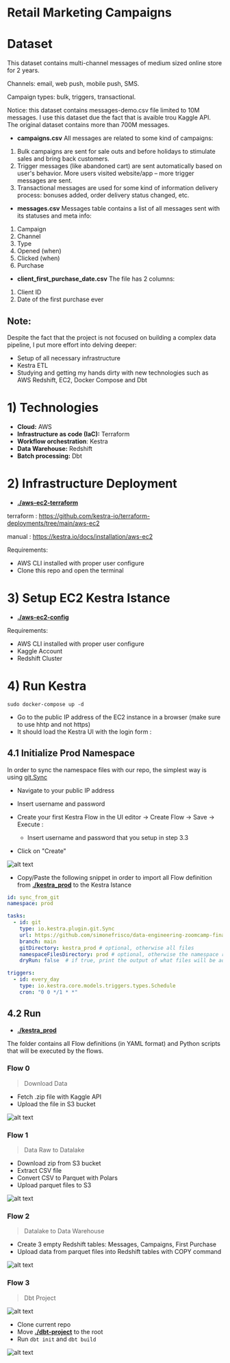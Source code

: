 # Retail Marketing Campaigns

# Dataset

This dataset contains multi-channel messages of medium sized online store for 2 years.

Channels: email, web push, mobile push, SMS.

Campaign types: bulk, triggers, transactional.

Notice: this dataset contains messages-demo.csv file limited to 10M messages. I use this dataset due the fact that is avaible trou Kaggle API. The original dataset contains more than 700M messages.

- **campaigns.csv**
All messages are related to some kind of campaigns:

1. Bulk campaigns are sent for sale outs and before holidays to stimulate sales and bring back customers.
2. Trigger messages (like abandoned cart) are sent automatically based on user's behavior. More users visited website/app – more trigger messages are sent.
3. Transactional messages are used for some kind of information delivery process: bonuses added, order delivery status changed, etc.

- **messages.csv**
Messages table contains a list of all messages sent with its statuses and meta info:

1. Campaign
2. Channel
3. Type
4. Opened (when)
5. Clicked (when)
6. Purchase

- **client_first_purchase_date.csv**
The file has 2 columns:
1. Client ID
2. Date of the first purchase ever

## Note:

Despite the fact that the project is not focused on building a complex data pipeline, I put more effort into delving deeper:
- Setup of all necessary infrastructure
- Kestra ETL 
- Studying and getting my hands dirty with new technologies such as AWS Redshift, EC2, Docker Compose and Dbt

# 1) Technologies

- **Cloud:** AWS
- **Infrastructure as code (IaC):** Terraform
- **Workflow orchestration**: Kestra
- **Data Warehouse:** Redshift
- **Batch processing:** Dbt

# 2) Infrastructure Deployment 

- **[./aws-ec2-terraform](https://github.com/simonefrisco/data-engineering-zoomcamp-final-project/tree/main/aws-ec2-terraform)**

terraform : https://github.com/kestra-io/terraform-deployments/tree/main/aws-ec2

manual : https://kestra.io/docs/installation/aws-ec2


Requirements:
- AWS CLI installed with proper user configure 
- Clone this repo and open the terminal

# 3) Setup EC2 Kestra Istance

- **[./aws-ec2-config](https://github.com/simonefrisco/data-engineering-zoomcamp-final-project/tree/main/aws-ec2-config)**


Requirements:
- AWS CLI installed with proper user configure 
- Kaggle Account
- Redshift Cluster

# 4) Run Kestra

```
sudo docker-compose up -d
```
- Go to the public IP address of the EC2 instance in a browser (make sure to use hhtp and not https)
- It should load the Kestra UI with the login form : 

## 4.1 Initialize Prod Namespace

In order to sync the namespace files with our repo, the simplest way is using [git.Sync](https://kestra.io/plugins/plugin-git/tasks/io.kestra.plugin.git.sync)

- Navigate to your public IP address 
- Insert username and password
- Create your first Kestra Flow in the UI editor -> Create Flow -> Save -> Execute :
    - Insert username and password that you setup in step 3.3

- Click on "Create"

![alt text](image-5.png)

- Copy/Paste the following snippet in order to import all Flow definition from **[./kestra_prod](https://github.com/simonefrisco/data-engineering-zoomcamp-final-project/tree/main/kestra_prod)** to the Kestra Istance

```yaml
id: sync_from_git
namespace: prod

tasks:
  - id: git
    type: io.kestra.plugin.git.Sync
    url: https://github.com/simonefrisco/data-engineering-zoomcamp-final-project
    branch: main
    gitDirectory: kestra_prod # optional, otherwise all files
    namespaceFilesDirectory: prod # optional, otherwise the namespace root directory
    dryRun: false  # if true, print the output of what files will be added/modified or deleted without overwriting the files yet

triggers:
  - id: every_day
    type: io.kestra.core.models.triggers.types.Schedule
    cron: "0 0 */1 * *"
```

## 4.2 Run 

- **[./kestra_prod](https://github.com/simonefrisco/data-engineering-zoomcamp-final-project/tree/main/kestra_prod)**

The folder contains all Flow definitions (in YAML format) and Python scripts that will be executed by the flows.


### Flow 0

> Download Data

- Fetch .zip file with Kaggle API
- Upload the file in S3 bucket

![alt text](image.png)

### Flow 1

> Data Raw to Datalake


- Download zip from S3 bucket
- Extract CSV file
- Convert CSV to Parquet with Polars
- Upload parquet files to S3

![alt text](image-1.png)

### Flow 2

> Datalake to Data Warehouse


- Create 3 empty Redshift tables: Messages, Campaigns, First Purchase
- Upload data from parquet files into Redshift tables with COPY command

![alt text](image-2.png)


### Flow 3
> Dbt Project 

![alt text](image-4.png)

- Clone current repo
- Move **[./dbt-project](https://github.com/simonefrisco/data-engineering-zoomcamp-final-project/tree/main/dbt-project)** to the root
- Run `dbt init` and `dbt build`

![alt text](image-3.png)